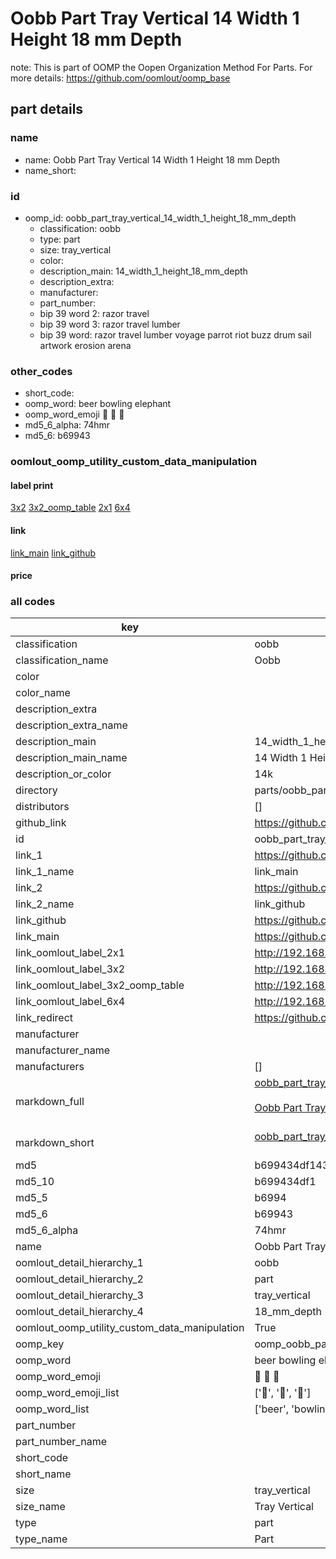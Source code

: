 # Oobb Part Tray Vertical 14 Width 1 Height 18 mm Depth  

note: This is part of OOMP the Oopen Organization Method For Parts. For more details: https://github.com/oomlout/oomp_base

##  part details
  







### name
* name: Oobb Part Tray Vertical 14 Width 1 Height 18 mm Depth
* name_short: 
### id
* oomp_id: oobb_part_tray_vertical_14_width_1_height_18_mm_depth
  * classification: oobb
  * type: part
  * size: tray_vertical
  * color: 
  * description_main: 14_width_1_height_18_mm_depth
  * description_extra: 
  * manufacturer: 
  * part_number: 
  * bip 39 word 2: razor travel
  * bip 39 word 3: razor travel lumber
  * bip 39 word: razor travel lumber voyage parrot riot buzz drum sail artwork erosion arena

### other_codes
* short_code: 
* oomp_word: beer bowling elephant
* oomp_word_emoji :beer: :bowling: :elephant:
* md5_6_alpha: 74hmr
* md5_6: b69943






### oomlout_oomp_utility_custom_data_manipulation
#### label print
[3x2](http://192.168.1.245:1112/?label=oomp%2074hmr)
[3x2_oomp_table](http://192.168.1.108:1112/?label=oomp%2074hmr)
[2x1](http://192.168.1.242:1112/?label=oomp%2074hmr)
[6x4](http://192.168.1.55:1112/?label=oomp%2074hmr)    

#### link

[link_main](https://github.com/oomlout/oomlout_oomp_version_1_messy/tree/main/parts/oobb_part_tray_vertical_14_width_1_height_18_mm_depth) [link_github](https://github.com/oomlout/oomlout_oomp_version_1_messy/tree/main/parts/oobb_part_tray_vertical_14_width_1_height_18_mm_depth)                             

#### price







### all codes 
| key | value |  
| --- | --- |  
| classification | oobb |  
| classification_name | Oobb |  
| color |  |  
| color_name |  |  
| description_extra |  |  
| description_extra_name |  |  
| description_main | 14_width_1_height_18_mm_depth |  
| description_main_name | 14 Width 1 Height 18 mm Depth |  
| description_or_color | 14k |  
| directory | parts/oobb_part_tray_vertical_14_width_1_height_18_mm_depth |  
| distributors | [] |  
| github_link | https://github.com/oomlout/oomlout_oomp_part_src/tree/main/parts/oobb_part_tray_vertical_14_width_1_height_18_mm_depth |  
| id | oobb_part_tray_vertical_14_width_1_height_18_mm_depth |  
| link_1 | https://github.com/oomlout/oomlout_oomp_version_1_messy/tree/main/parts/oobb_part_tray_vertical_14_width_1_height_18_mm_depth |  
| link_1_name | link_main |  
| link_2 | https://github.com/oomlout/oomlout_oomp_version_1_messy/tree/main/parts/oobb_part_tray_vertical_14_width_1_height_18_mm_depth |  
| link_2_name | link_github |  
| link_github | https://github.com/oomlout/oomlout_oomp_version_1_messy/tree/main/parts/oobb_part_tray_vertical_14_width_1_height_18_mm_depth |  
| link_main | https://github.com/oomlout/oomlout_oomp_version_1_messy/tree/main/parts/oobb_part_tray_vertical_14_width_1_height_18_mm_depth |  
| link_oomlout_label_2x1 | http://192.168.1.242:1112/?label=oomp%2074hmr |  
| link_oomlout_label_3x2 | http://192.168.1.245:1112/?label=oomp%2074hmr |  
| link_oomlout_label_3x2_oomp_table | http://192.168.1.108:1112/?label=oomp%2074hmr |  
| link_oomlout_label_6x4 | http://192.168.1.55:1112/?label=oomp%2074hmr |  
| link_redirect | https://github.com/oomlout/oomlout_oomp_version_1_messy/tree/main/parts/oobb_part_tray_vertical_14_width_1_height_18_mm_depth |  
| manufacturer |  |  
| manufacturer_name |  |  
| manufacturers | [] |  
| markdown_full | [oobb_part_tray_vertical_14_width_1_height_18_mm_depth](none)<br>[](none)<br>[Oobb Part Tray Vertical 14 Width 1 Height 18 Mm Depth](none)<br><br> |  
| markdown_short | [oobb_part_tray_vertical_14_width_1_height_18_mm_depth](none)<br><br> |  
| md5 | b699434df14383f2e8d03f6109f9e595 |  
| md5_10 | b699434df1 |  
| md5_5 | b6994 |  
| md5_6 | b69943 |  
| md5_6_alpha | 74hmr |  
| name | Oobb Part Tray Vertical 14 Width 1 Height 18 mm Depth |  
| oomlout_detail_hierarchy_1 | oobb |  
| oomlout_detail_hierarchy_2 | part |  
| oomlout_detail_hierarchy_3 | tray_vertical |  
| oomlout_detail_hierarchy_4 | 18_mm_depth |  
| oomlout_oomp_utility_custom_data_manipulation | True |  
| oomp_key | oomp_oobb_part_tray_vertical_14_width_1_height_18_mm_depth |  
| oomp_word | beer bowling elephant |  
| oomp_word_emoji | :beer: :bowling: :elephant: |  
| oomp_word_emoji_list | [':beer:', ':bowling:', ':elephant:'] |  
| oomp_word_list | ['beer', 'bowling', 'elephant'] |  
| part_number |  |  
| part_number_name |  |  
| short_code |  |  
| short_name |  |  
| size | tray_vertical |  
| size_name | Tray Vertical |  
| type | part |  
| type_name | Part |  
